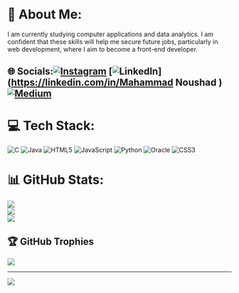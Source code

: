 # 💫 About Me:
I am currently studying computer applications and data analytics. I am confident that these skills will help me secure future jobs, particularly in web development, where I aim to become a front-end developer.


## 🌐 Socials:[![Instagram](https://img.shields.io/badge/Instagram-%23E4405F.svg?logo=Instagram&logoColor=white)](https://instagram.com/nouxha_zz) [![LinkedIn](https://img.shields.io/badge/LinkedIn-%230077B5.svg?logo=linkedin&logoColor=white)](https://linkedin.com/in/Mahammad Noushad ) [![Medium](https://img.shields.io/badge/Medium-12100E?logo=medium&logoColor=white)](https://medium.com/@Noushad) 

# 💻 Tech Stack:
![C](https://img.shields.io/badge/c-%2300599C.svg?style=for-the-badge&logo=c&logoColor=white) ![Java](https://img.shields.io/badge/java-%23ED8B00.svg?style=for-the-badge&logo=openjdk&logoColor=white) ![HTML5](https://img.shields.io/badge/html5-%23E34F26.svg?style=for-the-badge&logo=html5&logoColor=white) ![JavaScript](https://img.shields.io/badge/javascript-%23323330.svg?style=for-the-badge&logo=javascript&logoColor=%23F7DF1E) ![Python](https://img.shields.io/badge/python-3670A0?style=for-the-badge&logo=python&logoColor=ffdd54) ![Oracle](https://img.shields.io/badge/Oracle-F80000?style=for-the-badge&logo=oracle&logoColor=white) ![CSS3](https://img.shields.io/badge/css3-%231572B6.svg?style=for-the-badge&logo=css3&logoColor=white)
# 📊 GitHub Stats:
![](https://github-readme-stats.vercel.app/api?username=Nousha044&theme=dark&hide_border=false&include_all_commits=true&count_private=true)<br/>
![](https://github-readme-streak-stats.herokuapp.com/?user=Nousha044&theme=dark&hide_border=false)<br/>
![](https://github-readme-stats.vercel.app/api/top-langs/?username=Nousha044&theme=dark&hide_border=false&include_all_commits=true&count_private=true&layout=compact)

## 🏆 GitHub Trophies
![](https://github-profile-trophy.vercel.app/?username=Nousha044&theme=radical&no-frame=false&no-bg=false&margin-w=4)

---
[![](https://visitcount.itsvg.in/api?id=Nousha044&icon=0&color=5)](https://visitcount.itsvg.in)

<!-- Proudly created with GPRM ( https://gprm.itsvg.in ) -->

